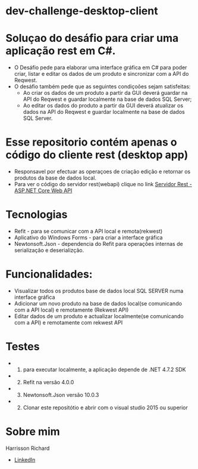 # dev-challenge-desktop-client
# Soluçao do desáfio para criar uma aplicação rest em C#.
* O Desáfio pede para elaborar uma interface gráfica em C# para poder criar, listar e editar os dados de um produto e sincronizar com a API do Reqwest.
* O desáfio também pede que as seguintes condiçoões sejam satisfeitas:
  - Ao criar os dados de um produto a partir da GUI deverá guardar na API do Reqwest e guardar localmente na base de dados SQL Server;
  - Ao editar os dados do produto a partir da GUI deverá atualizar os dados na API do Reqwest e guardar localmente na base de dados SQL Server.

# Esse repositorio contém apenas o código do cliente rest (desktop app)
* Responsavel por efectuar as operaçoes de criação edição e retornar os produtos da base de dados local.
* Para ver o código do servidor rest(webapi) clique no link <a href="https://github.com/HarrissonRichard/dev-challenge-webapi" target="_blank">Servidor Rest - ASP.NET Core Web API </a>

# Tecnologias
- Refit - para se comunicar com a API local e remota(rekwest)
- Aplicativo do Windows Forms - para criar a interface gráfica
- Newtonsoft.Json - dependencia do Refit para operações internas de serialização e deserializção.

# Funcionalidades:
* Visualizar todos os produtos base de dados local SQL SERVER numa interface gráfica
* Adicionar um novo produto na base de dados local(se comunicando com a API local) e remotamente (Rekwest API)
* Editar dados de um produto e actualizar localmente(se comunicando com a API) e remotamente com rekwest API

# Testes
- 1. para executar localmente, a aplicação depende de .NET 4.7.2 SDK 
- 2. Refit na versão 4.0.0
- 3. Newtonsoft.Json versão 10.0.3 
- 2. Clonar este repositótio e abrir com o visual studio 2015 ou superior

# Sobre mim
Harrisson Richard
- <a href="https://www.linkedin.com/in/harrisson-richard/">LinkedIn</a>
